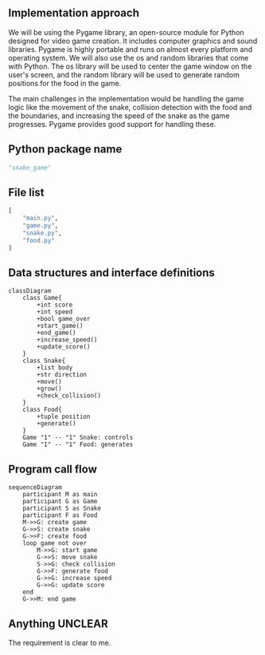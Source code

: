 ## Implementation approach
We will be using the Pygame library, an open-source module for Python designed for video game creation. It includes computer graphics and sound libraries. Pygame is highly portable and runs on almost every platform and operating system. We will also use the os and random libraries that come with Python. The os library will be used to center the game window on the user's screen, and the random library will be used to generate random positions for the food in the game.

The main challenges in the implementation would be handling the game logic like the movement of the snake, collision detection with the food and the boundaries, and increasing the speed of the snake as the game progresses. Pygame provides good support for handling these.

## Python package name
```python
"snake_game"
```

## File list
```python
[
    "main.py",
    "game.py",
    "snake.py",
    "food.py"
]
```

## Data structures and interface definitions
```mermaid
classDiagram
    class Game{
        +int score
        +int speed
        +bool game_over
        +start_game()
        +end_game()
        +increase_speed()
        +update_score()
    }
    class Snake{
        +list body
        +str direction
        +move()
        +grow()
        +check_collision()
    }
    class Food{
        +tuple position
        +generate()
    }
    Game "1" -- "1" Snake: controls
    Game "1" -- "1" Food: generates
```

## Program call flow
```mermaid
sequenceDiagram
    participant M as main
    participant G as Game
    participant S as Snake
    participant F as Food
    M->>G: create game
    G->>S: create snake
    G->>F: create food
    loop game not over
        M->>G: start game
        G->>S: move snake
        S->>G: check collision
        G->>F: generate food
        G->>G: increase speed
        G->>G: update score
    end
    G->>M: end game
```

## Anything UNCLEAR
The requirement is clear to me.
